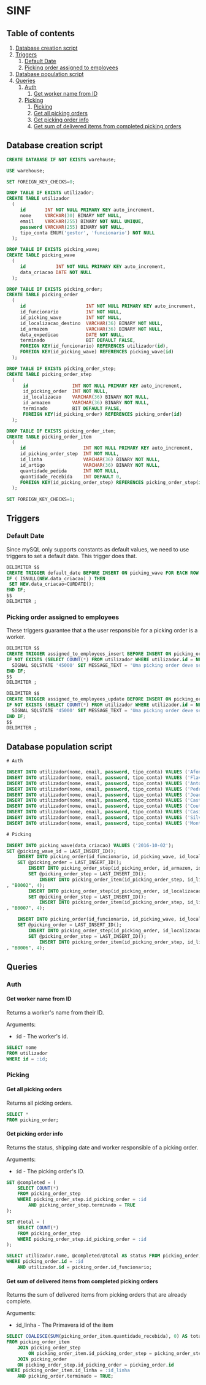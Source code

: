 # SINF

## Table of contents

1. [Database creation script](#create)
2. [Triggers](#triggers)
    1. [Default Date](#ddate)
    2. [Picking order assigned to employees](#picking_order_trigger)
3. [Database population script](#populate)
4. [Queries](#queries)
    1. [Auth](#auth)
        1. [Get worker name from ID](#worker_id)
    2. [Picking](#picking)
        1. [Picking](#picking)
        2. [Get all picking orders](#picking_orders)
        3. [Get picking order info](#porder_info)
        4. [Get sum of delivered items from completed picking orders](#sum_ditems)
    

## <a name="create"></a>Database creation script

```SQL
CREATE DATABASE IF NOT EXISTS warehouse; 

USE warehouse;

SET FOREIGN_KEY_CHECKS=0;

DROP TABLE IF EXISTS utilizador;
CREATE TABLE utilizador 
  ( 
     id       INT NOT NULL PRIMARY KEY auto_increment, 
     nome     VARCHAR(30) BINARY NOT NULL,
     email    VARCHAR(255) BINARY NOT NULL UNIQUE, 
     password VARCHAR(255) BINARY NOT NULL,
     tipo_conta ENUM('gestor', 'funcionario') NOT NULL
  ); 

DROP TABLE IF EXISTS picking_wave;
CREATE TABLE picking_wave 
  ( 
     id           INT NOT NULL PRIMARY KEY auto_increment, 
     data_criacao DATE NOT NULL 
  ); 

DROP TABLE IF EXISTS picking_order;
CREATE TABLE picking_order 
  ( 
     id                      INT NOT NULL PRIMARY KEY auto_increment, 
     id_funcionario          INT NOT NULL,
     id_picking_wave         INT NOT NULL, 
     id_localizacao_destino  VARCHAR(36) BINARY NOT NULL,
     id_armazem              VARCHAR(36) BINARY NOT NULL,
     data_expedicao          DATE NOT NULL,
     terminado               BIT DEFAULT FALSE, 
     FOREIGN KEY(id_funcionario) REFERENCES utilizador(id), 
     FOREIGN KEY(id_picking_wave) REFERENCES picking_wave(id) 
  ); 

DROP TABLE IF EXISTS picking_order_step;
CREATE TABLE picking_order_step
  (
      id                INT NOT NULL PRIMARY KEY auto_increment,
      id_picking_order  INT NOT NULL,
      id_localizacao    VARCHAR(36) BINARY NOT NULL,
      id_armazem        VARCHAR(36) BINARY NOT NULL,
      terminado         BIT DEFAULT FALSE,
      FOREIGN KEY(id_picking_order) REFERENCES picking_order(id) 
  );

DROP TABLE IF EXISTS picking_order_item;
CREATE TABLE picking_order_item 
  ( 
     id                     INT NOT NULL PRIMARY KEY auto_increment, 
     id_picking_order_step  INT NOT NULL,  
     id_linha               VARCHAR(36) BINARY NOT NULL,
     id_artigo              VARCHAR(36) BINARY NOT NULL,
     quantidade_pedida      INT NOT NULL, 
     quantidade_recebida    INT DEFAULT 0, 
     FOREIGN KEY(id_picking_order_step) REFERENCES picking_order_step(id) 
  );
  
SET FOREIGN_KEY_CHECKS=1;
```

## <a name="triggers"></a>Triggers

### <a name="ddate"></a>Default Date

Since mySQL only supports constants as default values, we need to use triggers to set a default date. This trigger does that.

```SQL
DELIMITER $$
CREATE TRIGGER default_date BEFORE INSERT ON picking_wave FOR EACH ROW
IF ( ISNULL(NEW.data_criacao) ) THEN
 SET NEW.data_criacao=CURDATE();
END IF;
$$
DELIMITER ;
```

### <a name="picking_order_trigger"></a>Picking order assigned to employees

These triggers guarantee that a the user responsible for a picking order is a worker. 

```SQL
DELIMITER $$
CREATE TRIGGER assigned_to_employees_insert BEFORE INSERT ON picking_order FOR EACH ROW
IF NOT EXISTS (SELECT COUNT(*) FROM utilizador WHERE utilizador.id = NEW.id AND utilizador.tipo_conta = 'funcionario') THEN
  SIGNAL SQLSTATE '45000' SET MESSAGE_TEXT = 'Uma picking order deve ser atribuida a um funcionario.';
END IF;
$$
DELIMITER ;
```

```SQL
DELIMITER $$
CREATE TRIGGER assigned_to_employees_update BEFORE INSERT ON picking_order FOR EACH ROW
IF NOT EXISTS (SELECT COUNT(*) FROM utilizador WHERE utilizador.id = NEW.id AND utilizador.tipo_conta = 'funcionario') THEN
  SIGNAL SQLSTATE '45000' SET MESSAGE_TEXT = 'Uma picking order deve ser atribuida a um funcionario.';
END IF;
$$
DELIMITER ;
```

## <a name="populate"></a>Database population script
``` SQL
# Auth

INSERT INTO utilizador(nome, email, password, tipo_conta) VALUES ('Afonso', 'afonso@gmail.com', 'Afonso', 'funcionario');
INSERT INTO utilizador(nome, email, password, tipo_conta) VALUES ('Flavio', 'flavio@gmail.com', 'Flavio', 'funcionario');
INSERT INTO utilizador(nome, email, password, tipo_conta) VALUES ('Antonio' ,'antonio@gmail.com', 'Antonio', 'funcionario');
INSERT INTO utilizador(nome, email, password, tipo_conta) VALUES ('Pedro', 'pedro@gmail.com', 'Pedro', 'funcionario');
INSERT INTO utilizador(nome, email, password, tipo_conta) VALUES ('Joao', 'joao@gmail.com', 'Joao', 'funcionario');
INSERT INTO utilizador(nome, email, password, tipo_conta) VALUES ('Castro', 'castro@gmail.com', 'Castro', 'gestor');
INSERT INTO utilizador(nome, email, password, tipo_conta) VALUES ('Couto', 'couto@gmail.com', 'Couto', 'gestor');
INSERT INTO utilizador(nome, email, password, tipo_conta) VALUES ('Casimiro', 'casimiro@gmail.com', 'Casimiro', 'gestor');
INSERT INTO utilizador(nome, email, password, tipo_conta) VALUES ('Silva', 'silva@gmail.com', 'Silva', 'gestor');
INSERT INTO utilizador(nome, email, password, tipo_conta) VALUES ('Monteiro', 'monteiro@gmail.com', 'Monteiro', 'gestor');

# Picking

INSERT INTO picking_wave(data_criacao) VALUES ('2016-10-02');
SET @picking_wave_id = LAST_INSERT_ID();
	INSERT INTO picking_order(id_funcionario, id_picking_wave, id_localizacao_destino, id_armazem, data_expedicao) VALUES (1, @picking_wave_id, 'EXPED', 'EXPED', '2016-08-05');
	SET @picking_order = LAST_INSERT_ID();
		INSERT INTO picking_order_step(id_picking_order, id_armazem, id_localizacao) VALUES (1, 'A2.B.002', 'A2');
		SET @picking_order_step = LAST_INSERT_ID();
			INSERT INTO picking_order_item(id_picking_order_step, id_linha, id_artigo, quantidade_pedida) VALUES (@picking_order_step, "a623d927-7a5a-11e6-a55f-080027184ecd"
, "B0002", 4);
		INSERT INTO picking_order_step(id_picking_order, id_localizacao, id_armazem) VALUES (1, 'A4', 'A4');
		SET @picking_order_step = LAST_INSERT_ID();	
			INSERT INTO picking_order_item(id_picking_order_step, id_linha, id_artigo, quantidade_pedida) VALUES (@picking_order_step, "a623d928-7a5a-11e6-a55f-080027184ecd"
, "B0007", 4);

	INSERT INTO picking_order(id_funcionario, id_picking_wave, id_localizacao_destino, id_armazem, data_expedicao) VALUES (2, @picking_wave_id, 'EXPED', 'EXPED', '2016-01-07');
	SET @picking_order = LAST_INSERT_ID();
		INSERT INTO picking_order_step(id_picking_order, id_localizacao, id_armazem) VALUES (1, 'A3.A.1.002', 'A3');
		SET @picking_order_step = LAST_INSERT_ID();
			INSERT INTO picking_order_item(id_picking_order_step, id_linha, id_artigo, quantidade_pedida) VALUES (@picking_order_step, "a623d929-7a5a-11e6-a55f-080027184ecd"
, "B0006", 4);
```

## <a name="queries"></a>Queries

### <a name="auth"></a>Auth

#### <a name="worker_id"></a>Get worker name from ID

Returns a worker's name from their ID.

Arguments:

- :id - The worker's id.

```SQL
SELECT nome
FROM utilizador
WHERE id = :id;
```

### <a name="picking"></a>Picking

#### <a name="picking_orders"></a>Get all picking orders

Returns all picking orders.

```SQL
SELECT *
FROM picking_order;
```

#### <a name="porder_info"></a>Get picking order info

Returns the status, shipping date and worker responsible of a picking order.

Arguments:

- :id - The picking order's ID.

``` SQL
SET @completed = (
    SELECT COUNT(*)
    FROM picking_order_step
    WHERE picking_order_step.id_picking_order = :id
        AND picking_order_step.terminado = TRUE
);

SET @total = (
    SELECT COUNT(*) 
    FROM picking_order_step
    WHERE picking_order_step.id_picking_order = :id
);

SELECT utilizador.nome, @completed/@total AS status FROM picking_order, utilizador
WHERE picking_order.id = :id
    AND utilizador.id = picking_order.id_funcionario;
```

#### <a name="sum_ditems"></a>Get sum of delivered items from completed picking orders

Returns the sum of delivered items from picking orders that are already complete.

Arguments:

- :id_linha - The Primavera id of the item

```SQL
SELECT COALESCE(SUM(picking_order_item.quantidade_recebida), 0) AS total
FROM picking_order_item
    JOIN picking_order_step
        ON picking_order_item.id_picking_order_step = picking_order_step.id
    JOIN picking_order
	ON picking_order_step.id_picking_order = picking_order.id
WHERE picking_order_item.id_linha = :id_linha
    AND picking_order.terminado = TRUE;
```